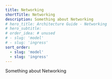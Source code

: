 ```yaml
---
title: Networking
shortTitle: Networking
description: Something about Networking
# hero_title: Architecture Guide - Networking
# hero_subtitle: 
# order_idea: # unused
# - slug: 'model'
# - slug: 'ingress'
sort_order:
  - slug: 'model'
  - slug: 'ingress'
---
```


Something about Networking